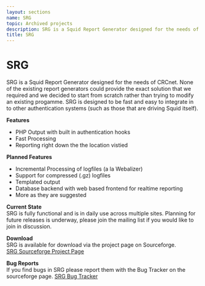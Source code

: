 ```yaml
---
layout: sections
name: SRG
topic: Archived projects
description: SRG is a Squid Report Generator designed for the needs of CRCnet. None of the existing report generators could provide the exact solution that we required and we decided to start from scratch rather than trying to modify an existing progamme. SRG is designed to be fast and easy to integrate in to other authentication systems (such as those that are driving Squid itself).
title: SRG
---
```


# SRG

SRG is a Squid Report Generator designed for the needs of CRCnet. None of the existing report generators could provide the exact solution that we required and we decided to start from scratch rather than trying to modify an existing progamme. SRG is designed to be fast and easy to integrate in to other authentication systems (such as those that are driving Squid itself).

**Features**

- PHP Output with built in authentication hooks
- Fast Processing
- Reporting right down the the location vistied

**Planned Features**

- Incremental Processing of logfiles (a la Webalizer)
- Support for compressed (.gz) logfiles
- Templated output
- Database backend with web based frontend for realtime reporting
- More as they are suggested

**Current State**  
SRG is fully functional and is in daily use across multiple sites. Planning for future releases is underway, please join the mailing list if you would like to join in discussion.

**Download**  
SRG is available for download via the project page on Sourceforge.  
[SRG Sourceforge Project Page](http://www.sourceforge.net/projects/srg/)

**Bug Reports**  
If you find bugs in SRG please report them with the Bug Tracker on the sourceforge page. [SRG Bug Tracker](http://sourceforge.net/tracker/?func=add&group_id=62787&atid=501794)
